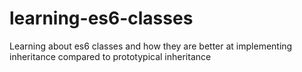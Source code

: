 # learning-es6-classes
Learning about es6 classes and how they are better at implementing inheritance compared to prototypical inheritance
